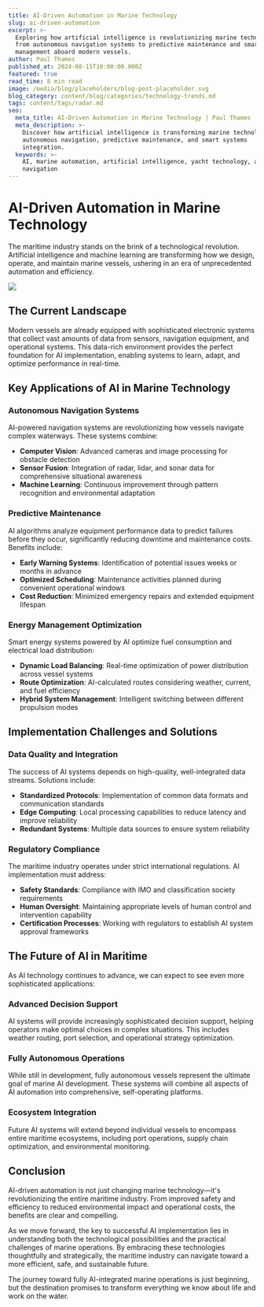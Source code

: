 ```yaml
---
title: AI-Driven Automation in Marine Technology
slug: ai-driven-automation
excerpt: >-
  Exploring how artificial intelligence is revolutionizing marine technology,
  from autonomous navigation systems to predictive maintenance and smart energy
  management aboard modern vessels.
author: Paul Thames
published_at: 2024-08-15T10:00:00.000Z
featured: true
read_time: 8 min read
image: /media/blog/placeholders/blog-post-placeholder.svg
blog_category: content/blog/categories/technology-trends.md
tags: content/tags/radar.md
seo:
  meta_title: AI-Driven Automation in Marine Technology | Paul Thames
  meta_description: >-
    Discover how artificial intelligence is transforming marine technology with
    autonomous navigation, predictive maintenance, and smart systems
    integration.
  keywords: >-
    AI, marine automation, artificial intelligence, yacht technology, autonomous
    navigation
---
```


# AI-Driven Automation in Marine Technology

The maritime industry stands on the brink of a technological revolution. Artificial intelligence and machine learning are transforming how we design, operate, and maintain marine vessels, ushering in an era of unprecedented automation and efficiency.

![](</public/media/pixel lighting 3.png>)

## The Current Landscape

Modern vessels are already equipped with sophisticated electronic systems that collect vast amounts of data from sensors, navigation equipment, and operational systems. This data-rich environment provides the perfect foundation for AI implementation, enabling systems to learn, adapt, and optimize performance in real-time.

## Key Applications of AI in Marine Technology

### Autonomous Navigation Systems

AI-powered navigation systems are revolutionizing how vessels navigate complex waterways. These systems combine:

* **Computer Vision**: Advanced cameras and image processing for obstacle detection
* **Sensor Fusion**: Integration of radar, lidar, and sonar data for comprehensive situational awareness
* **Machine Learning**: Continuous improvement through pattern recognition and environmental adaptation

### Predictive Maintenance

AI algorithms analyze equipment performance data to predict failures before they occur, significantly reducing downtime and maintenance costs. Benefits include:

* **Early Warning Systems**: Identification of potential issues weeks or months in advance
* **Optimized Scheduling**: Maintenance activities planned during convenient operational windows
* **Cost Reduction**: Minimized emergency repairs and extended equipment lifespan

### Energy Management Optimization

Smart energy systems powered by AI optimize fuel consumption and electrical load distribution:

* **Dynamic Load Balancing**: Real-time optimization of power distribution across vessel systems
* **Route Optimization**: AI-calculated routes considering weather, current, and fuel efficiency
* **Hybrid System Management**: Intelligent switching between different propulsion modes

## Implementation Challenges and Solutions

### Data Quality and Integration

The success of AI systems depends on high-quality, well-integrated data streams. Solutions include:

* **Standardized Protocols**: Implementation of common data formats and communication standards
* **Edge Computing**: Local processing capabilities to reduce latency and improve reliability
* **Redundant Systems**: Multiple data sources to ensure system reliability

### Regulatory Compliance

The maritime industry operates under strict international regulations. AI implementation must address:

* **Safety Standards**: Compliance with IMO and classification society requirements
* **Human Oversight**: Maintaining appropriate levels of human control and intervention capability
* **Certification Processes**: Working with regulators to establish AI system approval frameworks

## The Future of AI in Maritime

As AI technology continues to advance, we can expect to see even more sophisticated applications:

### Advanced Decision Support

AI systems will provide increasingly sophisticated decision support, helping operators make optimal choices in complex situations. This includes weather routing, port selection, and operational strategy optimization.

### Fully Autonomous Operations

While still in development, fully autonomous vessels represent the ultimate goal of marine AI development. These systems will combine all aspects of AI automation into comprehensive, self-operating platforms.

### Ecosystem Integration

Future AI systems will extend beyond individual vessels to encompass entire maritime ecosystems, including port operations, supply chain optimization, and environmental monitoring.

## Conclusion

AI-driven automation is not just changing marine technology—it's revolutionizing the entire maritime industry. From improved safety and efficiency to reduced environmental impact and operational costs, the benefits are clear and compelling.

As we move forward, the key to successful AI implementation lies in understanding both the technological possibilities and the practical challenges of marine operations. By embracing these technologies thoughtfully and strategically, the maritime industry can navigate toward a more efficient, safe, and sustainable future.

The journey toward fully AI-integrated marine operations is just beginning, but the destination promises to transform everything we know about life and work on the water.
